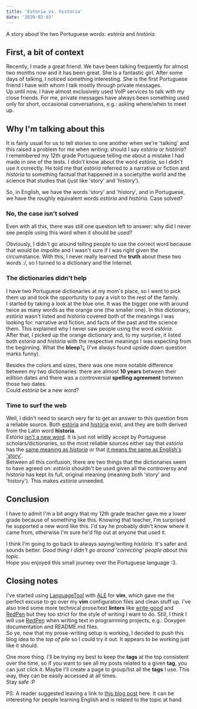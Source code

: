 ```yaml
---
title: 'Estória vs. história'
date: '2020-02-03'
---
```


A story about the two Portuguese words: *estória* and *história*.

## First, a bit of context

Recently, I made a great friend. We have been talking frequently for almost two
months now and it has been great. She is a fantastic girl. After some days of
talking, I noticed something interesting. She is the first Portuguese friend I
have with whom I talk mostly through private messages.  
Up until now, I have almost exclusively used VoIP services to talk with my close
friends. For me, private messages have always been something used only for
short, occasional conversations, e.g.: asking where/when to meet up.

## Why I'm talking about this

It is fairly usual for us to tell stories to one another when we're 'talking'
and this raised a problem for me when writing: should I say _estória_ or
_história_?  
I remembered my 12th grade Portuguese telling me about a mistake I had made in
one of the tests. I didn't know about the word _estória_, so I didn't use it
correctly. He told me that _estória_ referred to a narrative or fiction and
_história_ to something factual that happened in a society/the world and the
science that studies that (just like 'story' and 'history').

So, in English, we have the words 'story' and 'history', and in Portuguese, we
have the roughly equivalent words _estória_ and _história_. Case solved?

### No, the case isn't solved

Even with all this, there was still one question left to answer: why did I never
see people using this word when it should be used?

Obviously, I didn't go around telling people to use the correct word because
that would be impolite and I wasn't sure if I was right given the circumstance.
With this, I never really learned the **truth** about these two words :/, so I
turned to a dictionary and the Internet.

### The dictionaries didn't help

I have two Portuguese dictionaries at my mom's place, so I went to pick them up
and took the opportunity to pay a visit to the rest of the family.  
 I started by taking a look at the blue one. It was the bigger one with around twice
as many words as the orange one (the smaller one). In this dictionary, _estória_
wasn't listed and _história_ covered both of the meanings I was looking for: narrative
and fiction, and facts of the past and the science them. This explained why I never
saw people using the word _estória_.  
 After that, I picked up the orange dictionary and, to my surprise, it listed
both _estória_ and _história_ with the respective meanings I was expecting from
the beginning. What the **bleep**?¿ (I've always found upside down question
marks funny).

Besides the colors and sizes, there was one more notable difference between my
two dictionaries: there are almost **10 years** between their edition dates and
there was a controversial **spelling agreement** between those two dates.  
 Could _estória_ be a new word?

### Time to surf the web

Well, I didn't need to search very far to get an answer to this question from a
reliable source. Both [estória](https://dicionario.priberam.org/estória) and
[história](https://dicionario.priberam.org/história) exist, and they are both
derived from the Latin word **historía**.  
_Estória_
[isn't a new word](https://www.flip.pt/Duvidas-Linguisticas/Duvida-Linguistica/DID/457).
It is just not wildly accept by Portuguese scholars/dictionaries, so the most
reliable sources either say that _estória_ has the
[same meaning as _historía_](https://www.infopedia.pt/dicionarios/lingua-portuguesa/estória)
or that
[it means the same as English's 'story'](https://dicionario.priberam.org/estória).  
Between all this confusion, there are two things that the dictionaries seem to
have agreed on: _estória_ shouldn't be used given all the controversy and
_historía_ has kept its full, original meaning (meaning both 'story' and
'history'). This makes _estória_ unneeded.

## Conclusion

I have to admit I'm a bit angry that my 12th grade teacher gave me a lower grade
because of something like this. Knowing that teacher, I'm surprised he supported
a new word like this. I'd say he probably didn't know where it came from,
otherwise I'm sure he'd flip out at anyone that used it.

I think I'm going to go back to always saying/writing _história_. It's safer and
sounds better. _Good thing I didn't go around 'correcting' people about this
topic_.  
Hope you enjoyed this small journey over the Portuguese language :3.

## Closing notes

I've started using [LanguageTool](https://languagetool.org/) with
[ALE](https://github.com/dense-analysis/ale) for **vim**, which gave me the
perfect excuse to go over my **vim** configuration files and clean stuff up.
I've also tried some more technical prose/text **linters** like
[write-good](https://github.com/btford/write-good) and
[RedPen](https://github.com/redpen-cc/redpen) but they too strict for the style
of writing I want to do. Still, I think I will use
[RedPen](https://github.com/redpen-cc/redpen) when writing text in programming
projects, e.g.: Doxygen documentation and README.md files.  
 So ye, now that my prose-writing setup is working, I decided to push this blog idea
to the _top of pile_ so I could try it out. It appears to be working just like it
should.

One more thing. I'll be trying my best to keep the **tags** at the top
consistent over the time, so if you want to see all my posts related to a given
**tag**, you can just click it. Maybe I'll create a page to group/list all the
**tags** I use. This way, they can be easily accessed at all times.  
 Stay safe :P

PS: A reader suggested leaving a link to [this blog post](https://www.websiteplanet.com/blog/talking-aloud-talking-allowed-watch-write-make-sure-right/) here. It can be interesting for people learning English and is related to the topic at hand.